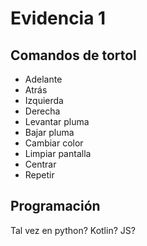# Evidencia 1

## Comandos de tortol

- Adelante
- Atrás
- Izquierda
- Derecha
- Levantar pluma
- Bajar pluma
- Cambiar color
- Limpiar pantalla
- Centrar
- Repetir

## Programación

Tal vez en python?
Kotlin?
JS?
